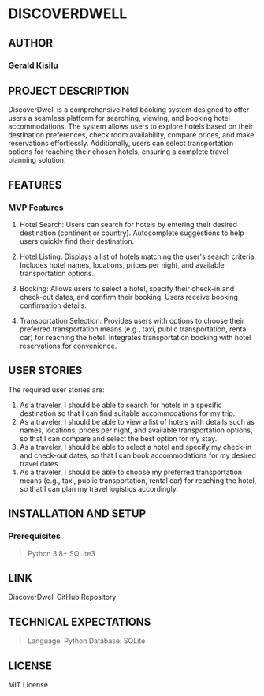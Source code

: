 # DISCOVERDWELL
## AUTHOR
### Gerald Kisilu

## PROJECT DESCRIPTION
DiscoverDwell is a comprehensive hotel booking system designed to offer users a seamless platform for searching, viewing, and booking hotel accommodations. The system allows users to explore hotels based on their destination preferences, check room availability, compare prices, and make reservations effortlessly. Additionally, users can select transportation options for reaching their chosen hotels, ensuring a complete travel planning solution.

## FEATURES
### MVP Features
1. Hotel Search:
Users can search for hotels by entering their desired destination (continent or country).
Autocomplete suggestions to help users quickly find their destination.

2. Hotel Listing:
Displays a list of hotels matching the user's search criteria.
Includes hotel names, locations, prices per night, and available transportation options.

3. Booking:
Allows users to select a hotel, specify their check-in and check-out dates, and confirm their booking.
Users receive booking confirmation details.

4. Transportation Selection:
Provides users with options to choose their preferred transportation means (e.g., taxi, public transportation, rental car) for reaching the hotel.
Integrates transportation booking with hotel reservations for convenience.


## USER STORIES
The required user stories are:

1. As a traveler, I should be able to search for hotels in a specific destination so that I can find suitable accommodations for my trip.
2. As a traveler, I should be able to view a list of hotels with details such as names, locations, prices per night, and available transportation options, so that I can compare and select the best option for my stay.
3. As a traveler, I should be able to select a hotel and specify my check-in and check-out dates, so that I can book accommodations for my desired travel dates.
4. As a traveler, I should be able to choose my preferred transportation means (e.g., taxi, public transportation, rental car) for reaching the hotel, so that I can plan my travel logistics accordingly.

## INSTALLATION AND SETUP
### Prerequisites
> Python 3.8+
> SQLite3

## LINK
DiscoverDwell GitHub Repository

## TECHNICAL EXPECTATIONS
> Language: Python
> Database: SQLite

## LICENSE
MIT License